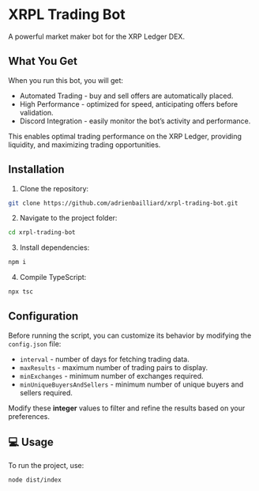 # XRPL Trading Bot

A powerful market maker bot for the XRP Ledger DEX.

## What You Get

When you run this bot, you will get: 
+ Automated Trading - buy and sell offers are automatically placed.
+ High Performance - optimized for speed, anticipating offers before validation.
+ Discord Integration - easily monitor the bot’s activity and performance.

This enables optimal trading performance on the XRP Ledger, providing liquidity, and maximizing trading opportunities.

## Installation

1. Clone the repository:
```sh
git clone https://github.com/adrienbailliard/xrpl-trading-bot.git
```

2. Navigate to the project folder:
```sh
cd xrpl-trading-bot
```

3. Install dependencies:
```sh
npm i
```

4. Compile TypeScript:
```sh
npx tsc
```

## Configuration

Before running the script, you can customize its behavior by modifying the `config.json` file:
+ `interval` - number of days for fetching trading data.
+ `maxResults` - maximum number of trading pairs to display.
+ `minExchanges` - minimum number of exchanges required.
+ `minUniqueBuyersAndSellers` - minimum number of unique buyers and sellers required.

Modify these **integer** values to filter and refine the results based on your preferences.

## 💻 Usage

To run the project, use:
```sh
node dist/index
```
